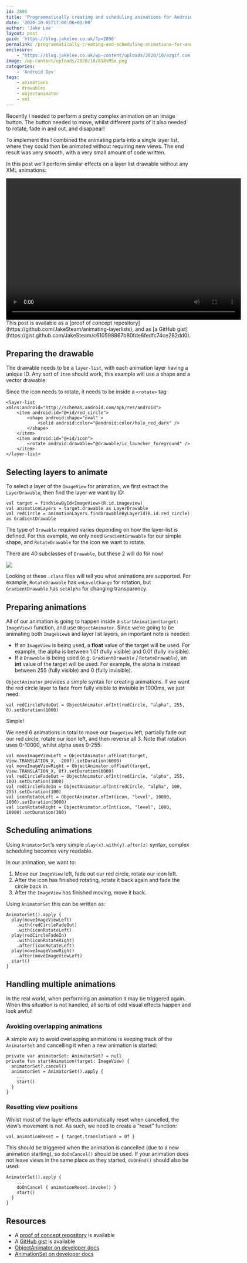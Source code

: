 ```yaml
---
id: 2896
title: 'Programmatically creating and scheduling animations for Android drawable layers with ObjectAnimator'
date: '2020-10-05T17:00:06+01:00'
author: 'Jake Lee'
layout: post
guid: 'https://blog.jakelee.co.uk/?p=2896'
permalink: /programmatically-creating-and-scheduling-animations-for-android-drawable-layers-with-objectanimator/
enclosure:
    - "https://blog.jakelee.co.uk/wp-content/uploads/2020/10/ezgif.com-gif-maker.webm\n335846\nvideo/webm\n"
image: /wp-content/uploads/2020/10/818vMSe.png
categories:
    - 'Android Dev'
tags:
    - animations
    - drawables
    - objectanimator
    - xml
---
```


Recently I needed to perform a pretty complex animation on an image button. The button needed to move, whilst different parts of it also needed to rotate, fade in and out, and disappear!

To implement this I combined the animating parts into a single layer list, where they could then be animated without requiring new views. The end result was very smooth, with a very small amount of code written.

In this post we’ll perform similar effects on a layer list drawable without any XML animations:

<div class="wp-video" style="width: 640px;"><video class="wp-video-shortcode" controls="controls" height="384" id="video-2896-1" preload="metadata" width="640"><source src="https://blog.jakelee.co.uk/wp-content/uploads/2020/10/ezgif.com-gif-maker.webm?_=1" type="video/webm"></source><https://blog.jakelee.co.uk/wp-content/uploads/2020/10/ezgif.com-gif-maker.webm></video></div>This post is available as a [proof of concept repository](https://github.com/JakeSteam/animating-layerlists), and as [a GitHub gist](https://gist.github.com/JakeSteam/c610598867b80fde6fedfc74ce282dd0).

## Preparing the drawable

The drawable needs to be a `layer-list`, with each animation layer having a unique ID. Any sort of `item` should work, this example will use a shape and a vector drawable.

Since the icon needs to rotate, it needs to be inside a `<rotate>` tag:

```
<layer-list xmlns:android="http://schemas.android.com/apk/res/android">
    <item android:id="@+id/red_circle">
        <shape android:shape="oval" >
            <solid android:color="@android:color/holo_red_dark" />
        </shape>
    </item>
    <item android:id="@+id/icon">
        <rotate android:drawable="@drawable/ic_launcher_foreground" />
    </item>
</layer-list>
```

## Selecting layers to animate

To select a layer of the `ImageView` for animation, we first extract the `LayerDrawable`, then find the layer we want by ID:

```
val target = findViewById<ImageView>(R.id.imageview)
val animationLayers = target.drawable as LayerDrawable    
val redCircle = animationLayers.findDrawableByLayerId(R.id.red_circle) as GradientDrawable
```

The type of `Drawable` required varies depending on how the layer-list is defined. For this example, we only need `GradientDrawable` for our simple shape, and `RotateDrawable` for the icon we want to rotate.

There are 40 subclasses of `Drawable`, but these 2 will do for now!

[![](https://i2.wp.com/blog.jakelee.co.uk/wp-content/uploads/2020/10/eVGhPpe.png?resize=700%2C205&ssl=1)](https://i2.wp.com/blog.jakelee.co.uk/wp-content/uploads/2020/10/eVGhPpe.png?ssl=1)

Looking at these `.class` files will tell you what animations are supported. For example, `RotateDrawable` has `onLevelChange` for rotation, but `GradientDrawable` has `setAlpha` for changing transparency.

## Preparing animations

All of our animation is going to happen inside a `startAnimation(target: ImageView)` function, and use `ObjectAnimator`. Since we’re going to be animating both `ImageView`s and layer list layers, an important note is needed:

- If an `ImageView` is being used, a **float** value of the target will be used. For example, the alpha is between 1.0f (fully visible) and 0.0f (fully invisible).
- If a `Drawable` is being used (e.g. `GradientDrawable` / `RotateDrawable`), an **int** value of the target will be used. For example, the alpha is instead between 255 (fully visible) and 0 (fully invisible).

`ObjectAnimator` provides a simple syntax for creating animations. If we want the red circle layer to fade from fully visible to invisible in 1000ms, we just need:

```
val redCircleFadeOut = ObjectAnimator.ofInt(redCircle, "alpha", 255, 0).setDuration(1000)
```

Simple!

We need 6 animations in total to move our `ImageView` left, partially fade out our red circle, rotate our icon left, and then reverse all 3. Note that rotation uses 0-10000, whilst alpha uses 0-255:

```
val moveImageViewLeft = ObjectAnimator.ofFloat(target, View.TRANSLATION_X, -200f).setDuration(6000)
val moveImageViewRight = ObjectAnimator.ofFloat(target, View.TRANSLATION_X, 0f).setDuration(6000)
val redCircleFadeOut = ObjectAnimator.ofInt(redCircle, "alpha", 255, 100).setDuration(1000)
val redCircleFadeIn = ObjectAnimator.ofInt(redCircle, "alpha", 100, 255).setDuration(100)
val iconRotateLeft = ObjectAnimator.ofInt(icon, "level", 10000, 1000).setDuration(3000)
val iconRotateRight = ObjectAnimator.ofInt(icon, "level", 1000, 10000).setDuration(300)
```

## Scheduling animations

Using `AnimatorSet`‘s very simple `play(x).with(y).after(z)` syntax, complex scheduling becomes very readable.

In our animation, we want to:

1. Move our `ImageView` left, fade out our red circle, rotate our icon left.
2. After the icon has finished rotating, rotate it back again and fade the circle back in.
3. After the `ImageView` has finished moving, move it back.

Using `AnimatorSet` this can be written as:

```
AnimatorSet().apply {
  play(moveImageViewLeft)
    .with(redCircleFadeOut)
    .with(iconRotateLeft)
  play(redCircleFadeIn)
    .with(iconRotateRight)
    .after(iconRotateLeft)
  play(moveImageViewRight)
    .after(moveImageViewLeft)
  start()
}
```

## Handling multiple animations

In the real world, when performing an animation it may be triggered again. When this situation is not handled, all sorts of odd visual effects happen and look awful!

### Avoiding overlapping animations

A simple way to avoid overlapping animations is keeping track of the `AnimatorSet` and cancelling it when a new animation is started:

```
private var animatorSet: AnimatorSet? = null
private fun startAnimation(target: ImageView) {
  animatorSet?.cancel()
  animatorSet = AnimatorSet().apply {
    ...
    start()
  }
}
```

### Resetting view positions

Whilst most of the layer effects automatically reset when cancelled, the view’s movement is not. As such, we need to create a “reset” function:

```
val animationReset = { target.translationX = 0f }
```

This should be triggered when the animation is cancelled (due to a new animation starting), so `doOnCancel()` should be used. If your animation does not leave views in the same place as they started, `doOnEnd()` should also be used:

```
AnimatorSet().apply {
    ...
    doOnCancel { animationReset.invoke() }
    start()
  }
}
```

## Resources

- A [proof of concept repository](https://github.com/JakeSteam/animating-layerlists) is available
- A [GitHub gist](https://gist.github.com/JakeSteam/c610598867b80fde6fedfc74ce282dd0) is available
- [ObjectAnimator on developer docs](https://developer.android.com/reference/android/animation/ObjectAnimator)
- [AnimationSet on developer docs](https://developer.android.com/reference/android/view/animation/AnimationSet)